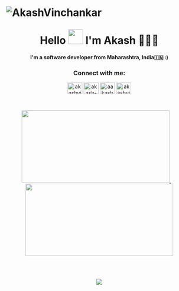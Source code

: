 <h1 align='center'>
  
 <p align="left"> <img src="https://komarev.com/ghpvc/?username=akashvinchankar&label=Views&color=blue&style=plastic" alt="AkashVinchankar" /> </p>
  Hello  <a target="_blank">
    <img src="https://github.com/JayantGoel001/JayantGoel001/blob/master/GIF/Hi.gif" width="40px" />
  </a> I'm Akash 🧑🏻‍💻
</h1>
<h4 align ="center">I'm a software developer from Maharashtra, India🇮🇳 :) </h4>
<p align='center'>
  
  <h3 align="center">Connect with me:</h3>
<p align="center">
<a href="https://twitter.com/akashvinchankar" target="blank"><img align="center" src="https://raw.githubusercontent.com/rahuldkjain/github-profile-readme-generator/master/src/images/icons/Social/twitter.svg" alt="akashvinchankar" height="30" width="40" /></a>
<a href="https://linkedin.com/in/akash-vinchankar" target="blank"><img align="center" src="https://raw.githubusercontent.com/rahuldkjain/github-profile-readme-generator/master/src/images/icons/Social/linked-in-alt.svg" alt="akash-vinchankar" height="30" width="40" /></a>
<a href="https://instagram.com/aakashvinchankar" target="blank"><img align="center" src="https://raw.githubusercontent.com/rahuldkjain/github-profile-readme-generator/master/src/images/icons/Social/instagram.svg" alt="aakashvinchankar" height="30" width="40" /></a>
<a href="https://www.leetcode.com/akashvinchankar" target="blank"><img align="center" src="https://raw.githubusercontent.com/rahuldkjain/github-profile-readme-generator/master/src/images/icons/Social/leet-code.svg" alt="akashvinchankar" height="30" width="40" /></a>
</p>       
  </a>&nbsp;&nbsp;
</p>

<p align="center">
  <a align="left" href="https://github.com/akashvinchankar">
    <img height="195px" width="400" src="https://github-readme-stats.vercel.app/api/top-langs/?username=akashvinchankar&text_color=FFFFFF&bg_color=000000&title_color=94b4a4&langs_count=15&layout=compact&hide_border=false" />
  </a>&nbsp;&nbsp;&nbsp;&nbsp;
  <a align="right" href="https://github.com/akashvinchankar">
  <img height="195px" width="400" src="https://github-readme-stats.vercel.app/api?username=akashvinchankar&text_color=FFFFFF&bg_color=000000&title_color=94b4a4&show_icons=true&count_private=true&layout=compact&hide_border=false" width="420"></a>
  <br/>
</p>

<br/>

<!-- [![𝚝𝚛𝚘𝚙𝚑𝚢](https://github-profile-trophy.vercel.app/?username=akashvinchankar&column=8&margin-w=15&margin-h=15&no-bg=true&no-frame=true&theme=juicyfresh)](https://github.com/akashvinchankar) -->

<!-- ![𝚐𝚒𝚝𝚑𝚞𝚋 𝚐𝚛𝚊𝚙𝚑](https://activity-graph.herokuapp.com/graph?username=akashvinchankar&theme=react-dark&hide_border=true&area=true) -->
 <br/>
 
 <!--Current steak-->
<p align="center" margin-left="6px">
  <a>
    <img align="center" src="https://github-readme-streak-stats.herokuapp.com/?user=akashvinchankar&theme=dark&hide_border=true"/>
  </a>
</p>

 <br/>
 
 
<!-- **𝙻𝙰𝙽𝙶𝚄𝙰𝙶𝙴𝚂 𝙰𝙽𝙳 𝚃𝙾𝙾𝙻𝚂:**   -->

<br/>
<br/>

<!-- <code><img height="55" width="50" src="https://raw.githubusercontent.com/devicons/devicon/master/icons/java/java-original.svg"></code>
<code><img height="55" width="50" src="https://raw.githubusercontent.com/github/explore/80688e429a7d4ef2fca1e82350fe8e3517d3494d/topics/html/html.png"></code>
<code><img height="50" width="50" src="https://cdn.iconscout.com/icon/free/png-256/css-131-722685.png"></code>
<code><img height="50" width="50" src="https://raw.githubusercontent.com/github/explore/80688e429a7d4ef2fca1e82350fe8e3517d3494d/topics/javascript/javascript.png"></code>
<code><img height="55" width="50" src="https://raw.githubusercontent.com/github/explore/80688e429a7d4ef2fca1e82350fe8e3517d3494d/topics/swift/swift.png"></code>
<code><img height="50" width="50" src="https://upload.wikimedia.org/wikipedia/commons/thumb/3/3f/Git_icon.svg/1024px-Git_icon.svg.png"></code>
<code><img height="50" width="50" src="https://www.vectorlogo.zone/logos/tailwindcss/tailwindcss-icon.svg"></code>
<code><img height="50" width="50" src="https://cdn.iconscout.com/icon/free/png-512/mongodb-3-1175138.png"></code> -->
